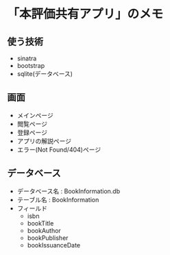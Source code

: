 # 「本評価共有アプリ」のメモ

## 使う技術
* sinatra
* bootstrap
* sqlite(データベース)

## 画面
* メインページ
* 閲覧ページ
* 登録ページ
* アプリの解説ページ
* エラー(Not Found/404)ページ

## データベース
* データベース名   :   BookInformation.db
* テーブル名 :   BookInformation
* フィールド
    * isbn
    * bookTitle
    * bookAuthor
    * bookPublisher
    * bookIssuanceDate